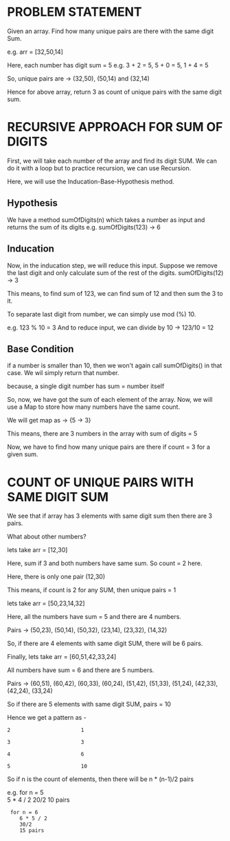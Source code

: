 # PROBLEM STATEMENT

Given an array. Find how many unique pairs are there with the same digit Sum.

e.g. arr = [32,50,14]

Here, each number has digit sum = 5 e.g. 3 + 2 = 5, 5 + 0 = 5, 1 + 4 = 5

So, unique pairs are -> (32,50), (50,14) and (32,14)

Hence for above array, return 3 as count of unique pairs with the same digit sum.

# RECURSIVE APPROACH FOR SUM OF DIGITS

First, we will take each number of the array and find its digit SUM. We can do it with a loop but to practice recursion, we can use Recursion.

Here, we will use the Inducation-Base-Hypothesis method.

## Hypothesis

We have a method sumOfDigits(n) which takes a number as input and returns the sum of its digits
e.g. sumOfDigits(123) -> 6

## Inducation
Now, in the inducation step, we will reduce this input. Suppose we remove the last digit and only calculate sum of the rest of the digits.
sumOfDigits(12) -> 3

This means, to find sum of 123, we can find sum of 12 and then sum the 3 to  it.

To separate last digit from number, we can simply use mod (%) 10. 

e.g. 123 % 10 = 3
And to reduce input, we can divide by 10 -> 123/10 = 12

## Base Condition
if a number is smaller than 10, then we won't again call sumOfDigits() in that case. We wil simply return that number.

because, a single digit number has sum = number itself


So, now, we have got the sum of each element of the array. Now, we will use a Map to store how many numbers have the same count.

We will get map as -> {5 -> 3}

This means, there are 3 numbers in the array with sum of digits = 5

Now, we have to find how many unique pairs are there if count = 3 for a given sum. 

# COUNT OF UNIQUE PAIRS WITH SAME DIGIT SUM

We see that if array has 3 elements with same digit sum then there are 3 pairs. 

What about other numbers?

lets take arr = [12,30]

Here, sum if 3 and both numbers have same sum. So count = 2 here.

Here, there is only one pair (12,30)

This means, if count is 2 for any SUM, then unique pairs = 1

lets take arr = [50,23,14,32]

Here, all the numbers have sum = 5 and there are 4 numbers.

Pairs -> (50,23), (50,14), (50,32), (23,14), (23,32), (14,32)

So, if there are 4 elements with same digit SUM, there will be 6 pairs.

Finally, lets take arr = [60,51,42,33,24]

All numbers have sum = 6 and there are 5 numbers.

Pairs -> (60,51), (60,42), (60,33), (60,24), (51,42), (51,33), (51,24), (42,33), (42,24), (33,24)

So if there are 5 elements with same digit SUM, pairs = 10


Hence we get a pattern as -

    2                       1
    
    3                       3  
    
    4                       6  
    
    5                       10 


So if n is the count of elements, then there will be n * (n-1)/2 pairs

e.g. for n = 5  
        5 * 4 / 2
        20/2
        10 pairs

     for n = 6
        6 * 5 / 2
        30/2
        15 pairs   


